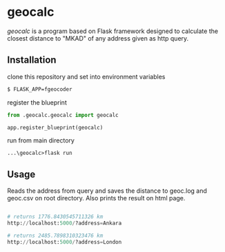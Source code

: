 # geocalc

*geocalc* is a program based on Flask framework designed to calculate the closest distance to "MKAD" of any address given as http query.


## Installation

clone this repository and set into environment variables
```bash
$ FLASK_APP=fgeocoder
```

register the blueprint
```python
from .geocalc.geocalc import geocalc

app.register_blueprint(geocalc)
```

run from main directory
```
...\geocalc>flask run
```

## Usage

Reads the address from query and saves the distance to geoc.log and geoc.csv on root directory. Also prints the result on html page.
```python

# returns 1776.8430545711326 km
http://localhost:5000/?address=Ankara

# returns 2485.7898310323476 km
http://localhost:5000/?address=London
```
